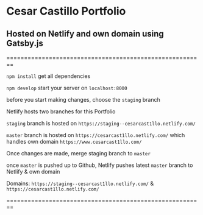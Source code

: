 # Cesar Castillo Portfolio

## Hosted on Netlify and own domain using Gatsby.js

========================================================

`npm install` get all dependencies

`npm develop` start your server on `localhost:8000`

before you start making changes, choose the `staging` branch

Netlify hosts two branches for this Portfolio

`staging` branch is hosted on `https://staging--cesarcast1llo.netlify.com/`

`master` branch is hosted on `https://cesarcast1llo.netlify.com/` which handles own domain `https://www.cesarcast1llo.com/`

Once changes are made, merge staging branch to `master`

once `master` is pushed up to Github, Netlify pushes latest `master` branch to Netlify & own domain

Domains: `https://staging--cesarcast1llo.netlify.com/` & `https://cesarcast1llo.netlify.com/`

========================================================
